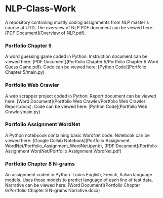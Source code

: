 # NLP-Class-Work
A repository containing mostly coding assignments from NLP master's course at UTD. The overview of NLP PDF document can be viewed here: [PDF Document](Overview of NLP.pdf).

### Portfolio Chapter 5
A word guessing game coded in Python. Instruction document can be viewed here: [PDF Document](Portfolio Chapter 5/Portfolio Chapter 5 Word Guess Game.pdf).
Code can be viewed here: [Python Code](Portfolio Chapter 5/main.py).

### Portfolio Web Crawler
A web scrapper project coded in Python. Report document can be viewed here: [Word Document](Portfolio Web Crawler/Portfolio Web Crawler Report.docx).
Code can be viewed here: [Python Code](Portfolio Web Crawler/main.py)

### Portfolio Assignment WordNet
A Python noteboook containing basic WordNet code. Notebook can be viewed here: [Google Collab Notebook](Portfolio Assignment WordNet/Portfolio_Assignment_WordNet.ipynb),
[PDF Document](Portfolio Assignment WordNet/Portfolio Assignment WordNet.pdf)

### Portfolio Chapter 8 N-grams
An assignment coded in Python. Trains English, French, Italian language models. Uses those models to predict language of each line of test data. Narrative can be viewed here: [Word Document](Portfolio Chapter 8/Portfolio Chapter 8 N-grams Narrative.docx)